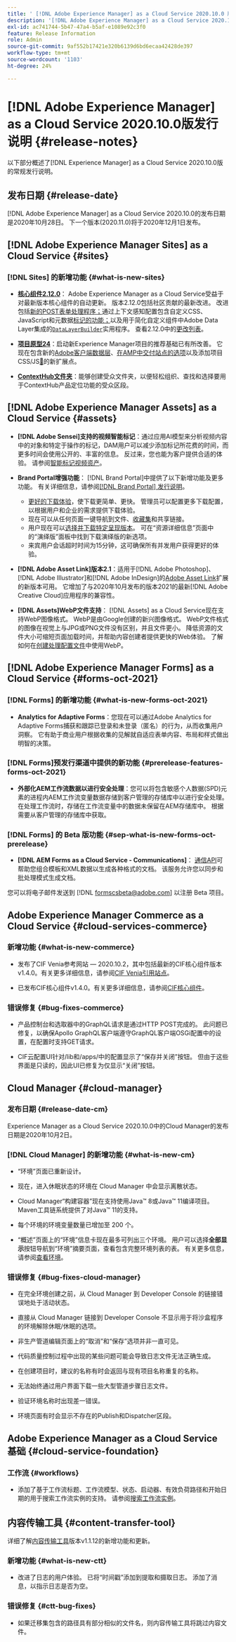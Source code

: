 ```yaml
---
title: ' [!DNL Adobe Experience Manager] as a Cloud Service 2020.10.0 版的发行说明。'
description: '[!DNL Adobe Experience Manager] as a Cloud Service 2020.10.0版发行说明。'
exl-id: ac741744-5b47-47a4-b5af-e1089e92c3f0
feature: Release Information
role: Admin
source-git-commit: 9af552b17421e320b6139d6bd6ecaa42428de397
workflow-type: tm+mt
source-wordcount: '1103'
ht-degree: 24%

---
```


# [!DNL Adobe Experience Manager] as a Cloud Service 2020.10.0版发行说明 {#release-notes}

以下部分概述了[!DNL Experience Manager] as a Cloud Service 2020.10.0版的常规发行说明。

## 发布日期 {#release-date}

[!DNL Adobe Experience Manager] as a Cloud Service 2020.10.0的发布日期是2020年10月28日。
下一个版本(2020.11.0)将于2020年12月1日发布。

## [!DNL Adobe Experience Manager Sites] as a Cloud Service {#sites}

### [!DNL Sites] 的新增功能 {#what-is-new-sites}

* **[核心组件2.12.0](https://experienceleague.adobe.com/docs/experience-manager-core-components/using/introduction.html?lang=zh-Hans)**： Adobe Experience Manager as a Cloud Service受益于对最新版本核心组件的自动更新。 版本2.12.0包括社区贡献的最新改进。 改进包括[新的POST表单处理程序；](https://experienceleague.adobe.com/docs/experience-manager-core-components/using/components/forms/form-container.html?lang=zh-Hans#post-data)通过上下文感知配置包含自定义CSS、JavaScript和元数据[标记的功能；](https://experienceleague.adobe.com/docs/experience-manager-core-components/using/developing/including-clientlibs.html?lang=zh-Hans#context-aware-loading)以及用于简化自定义组件中Adobe Data Layer集成的[`DataLayerBuilder`](https://experienceleague.adobe.com/docs/experience-manager-core-components/using/developing/data-layer/integrations.html?lang=zh-Hans#enabling-custom-components)实用程序。 查看2.12.0中的[更改列表](https://github.com/adobe/aem-core-wcm-components/releases/tag/core.wcm.components.reactor-2.12.0)。

* **[项目原型24](https://experienceleague.adobe.com/docs/experience-manager-core-components/using/developing/archetype/overview.html?lang=zh-Hans)**：启动新Experience Manager项目的推荐基础已有所改善。 它现在包含新的[Adobe客户端数据层](https://experienceleague.adobe.com/docs/experience-manager-core-components/using/developing/data-layer/overview.html?lang=zh-Hans)、[在AMP中交付站点的选项](https://experienceleague.adobe.com/docs/experience-manager-core-components/using/developing/amp.html?lang=zh-Hans)以及添加项目CSS/JS[&#128279;](https://experienceleague.adobe.com/docs/experience-manager-core-components/using/developing/including-clientlibs.html?lang=zh-Hans#context-aware-loading)的新扩展点。

* **[ContextHub文件夹](/help/sites-cloud/authoring/personalization/contexthub-segmentation.md#organizing-segments)**：能够创建受众文件夹，以便轻松组织、查找和选择要用于ContextHub产品定位功能的受众区段。

## [!DNL Adobe Experience Manager Assets] as a Cloud Service {#assets}

* **[!DNL Adobe Sensei]支持的视频智能标记**：通过应用AI模型来分析视频内容中的对象和特定于操作的标记，DAM用户可以减少添加标记所花费的时间，而更多时间会使用公开的、丰富的信息。 反过来，您也能为客户提供合适的体验。 请参阅[智能标记视频资产](/help/assets/smart-tags-for-videos.md)。

* **Brand Portal增强功能**： [!DNL Brand Portal]中提供了以下新增功能及更多功能。 有关详细信息，请参阅[[!DNL Brand Portal] 发行说明](https://experienceleague.adobe.com/docs/experience-manager-brand-portal/using/introduction/brand-portal-release-notes.html?lang=zh-Hans)。

   * [更好的下载体验](https://experienceleague.adobe.com/docs/experience-manager-brand-portal/using/download/brand-portal-download-assets.html?lang=zh-Hans)，使下载更简单、更快。 管理员可以配置更多下载配置，以根据用户和企业的需求提供下载体验。
   * 现在可以从任何页面一键导航到文件、[收藏集](https://experienceleague.adobe.com/docs/experience-manager-brand-portal/using/share/brand-portal-share-collection.html?lang=zh-Hans)和共享链接。
   * 用户现在可以[选择并下载特定呈现版本](https://experienceleague.adobe.com/docs/experience-manager-brand-portal/using/download/brand-portal-download-assets.html?lang=zh-Hans#download-assets-from-asset-details-page)。 可在“资源详细信息”页面中的“演绎版”面板中找到下载演绎版的新选项。
   * 来宾用户会话超时时间为15分钟，这可确保所有并发用户获得更好的体验。

* **[!DNL Adobe Asset Link]版本2.1**：适用于[!DNL Adobe Photoshop]、[!DNL Adobe Illustrator]和[!DNL Adobe InDesign]的[Adobe Asset Link](https://helpx.adobe.com/cn/enterprise/using/manage-assets-using-adobe-asset-link.html)扩展的新版本可用。 它增加了与2020年10月发布的版本2021的最新[!DNL Adobe Creative Cloud]应用程序的兼容性。

* **[!DNL Assets]WebP文件支持**： [!DNL Assets] as a Cloud Service现在支持WebP图像格式。 WebP是由Google创建的新兴图像格式。 WebP文件格式的图像在视觉上与JPG或PNG文件没有区别，并且文件更小。 降低资源的文件大小可缩短页面加载时间，并帮助内容创建者提供更快的Web体验。 了解如何在[创建处理配置文件](/help/assets/asset-microservices-configure-and-use.md#create-standard-profile)中使用WebP。

## [!DNL Adobe Experience Manager Forms] as a Cloud Service {#forms-oct-2021}

### [!DNL Forms] 的新增功能 {#what-is-new-forms-oct-2021}

* **Analytics for Adaptive Forms**：您现在可以通过Adobe Analytics for Adaptive Forms捕获和跟踪已登录和未登录（匿名）的行为，从而收集用户洞察。 它有助于商业用户根据收集的见解就自适应表单内容、布局和样式做出明智的决策。

### [!DNL Forms]预发行渠道中提供的新功能 {#prerelease-features-forms-oct-2021}

* **外部化AEM工作流数据以进行安全处理**：您可以将包含敏感个人数据(SPD)元素的进程内AEM工作流变量数据存储到客户管理的存储库中以进行安全处理。 在处理工作流时，存储在工作流变量中的数据未保留在AEM存储库中。 根据需要从客户管理的存储库中获取。

### [!DNL Forms] 的 Beta 版功能  {#sep-what-is-new-forms-oct-prerelease}

* **[!DNL AEM Forms as a Cloud Service - Communications]**： [通信API](https://experienceleague.adobe.com/docs/experience-manager-cloud-service/content/forms/using-communications/aem-forms-cloud-service-communications.html?lang=zh-Hans)可帮助您组合模板和XML数据以生成各种格式的文档。 该服务允许您以同步和批处理模式生成文档。

您可以将电子邮件发送到 [!DNL formscsbeta@adobe.com] 以注册 Beta 项目。

## Adobe Experience Manager Commerce as a Cloud Service {#cloud-services-commerce}

### 新增功能 {#what-is-new-commerce}

* 发布了CIF Venia参考网站 — 2020.10.2，其中包括最新的CIF核心组件版本v1.4.0。有关更多详细信息，请参阅[CIF Venia引用站点](https://github.com/adobe/aem-cif-guides-venia/releases/tag/venia-2020.10.2)。

* 已发布CIF核心组件v1.4.0。有关更多详细信息，请参阅[CIF核心组件](https://github.com/adobe/aem-core-cif-components/releases/tag/core-cif-components-reactor-1.4.0)。

### 错误修复 {#bug-fixes-commerce}

* 产品控制台和选取器中的GraphQL请求是通过HTTP POST完成的。 此问题已修复，以确保Apollo GraphQL客户端遵守GraphQL客户端OSGi配置中的设置，在配置时支持GET请求。

* CIF云配置UI针对/lib和/apps/中的配置显示了“保存并关闭”按钮。 但由于这些界面是只读的，因此UI已修复为仅显示“关闭”按钮。

## Cloud Manager {#cloud-manager}

### 发布日期 {#release-date-cm}

Experience Manager as a Cloud Service 2020.10.0中的Cloud Manager的发布日期是2020年10月2日。

### [!DNL Cloud Manager] 的新增功能 {#what-is-new-cm}

* “环境”页面已重新设计。

* 现在，进入休眠状态的环境在 Cloud Manager 中会显示离散状态。

* Cloud Manager“构建容器”现在支持使用Java™ 8或Java™ 11编译项目。 Maven工具链系统提供了对Java™ 11的支持。

* 每个环境的环境变量数量已增加至 200 个。

* “概述”页面上的“环境”信息卡现在最多可列出三个环境。 用户可以选择&#x200B;**全部显示**&#x200B;按钮导航到“环境”摘要页面，查看包含完整环境列表的表。 有关更多信息，请参阅[查看环境](/help/implementing/cloud-manager/manage-environments.md#viewing-environment)。

### 错误修复 {#bug-fixes-cloud-manager}

* 在完全环境创建之前，从 Cloud Manager 到 Developer Console 的链接错误地处于活动状态。

* 直接从 Cloud Manager 链接到 Developer Console 不显示用于将沙盒程序的环境解除休眠/休眠的选项。

* 非生产管道编辑页面上的“取消”和“保存”选项并非一直可见。

* 代码质量控制过程中出现的某些问题可能会导致日志文件无法正确生成。

* 在创建项目时，建议的名称有时会返回与现有项目名称重复的名称。

* 无法始终通过用户界面下载一些大型管道步骤日志文件。

* 验证环境名称时出现差一错误。

* 环境页面有时会显示不存在的Publish和Dispatcher区段。

## Adobe Experience Manager as a Cloud Service 基础 {#cloud-service-foundation}

### 工作流 {#workflows}

* 添加了基于工作流标题、工作流模型、状态、启动器、有效负荷路径和开始日期的用于搜索工作流实例的支持。 请参阅[搜索工作流实例](https://experienceleague.adobe.com/docs/experience-manager-cloud-service/sites/administering/workflows-administering.html?lang=zh-Hans)。

## 内容传输工具 {#content-transfer-tool}

详细了解[内容传输工具](https://experienceleague.adobe.com/docs/experience-manager-cloud-service/moving/cloud-migration/content-transfer-tool/overview-content-transfer-tool.html?lang=zh-Hans)版本v1.1.12的新增功能和更新。

### 新增功能 {#what-is-new-ctt}

* 改进了日志的用户体验。 已将“时间戳”添加到提取和摄取日志。 添加了消息，以指示日志是否为空。

### 错误修复 {#ctt-bug-fixes}

* 如果迁移集包含的路径具有部分相似的文件名，则内容传输工具将跳过内容文件。
